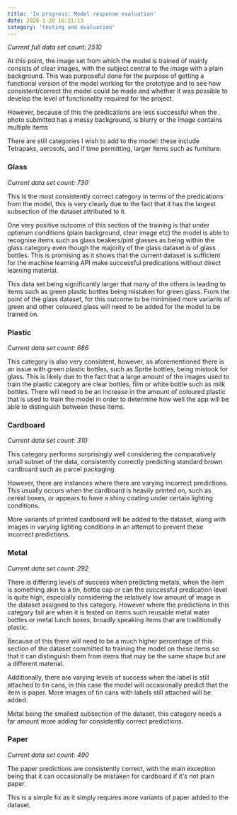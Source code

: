 ```yaml
---
title: 'In progress: Model response evaluation'
date: 2020-1-20 16:21:13
category: 'testing and evaluation'
---
```


_Current full data set count: 2510_

At this point, the image set from which the model is trained of mainly consists of clear images, with the subject central to the image with a plain background. This was purposeful done for the purpose of getting a functional version of the model working for the prototype and to see how consistent/correct the model could be made and whether it was possible to develop the level of functionality required for the project.

However, because of this the predications are less successful when the photo submitted has a messy background, is blurry or the image contains multiple items

There are still categories I wish to add to the model: these include Tetrapaks, aerosols, and if time permitting, larger items such as furniture.

### Glass

_Current data set count: 730_

This is the most consistently correct category in terms of the predications from the model, this is very clearly due to the fact that it has the largest subsection of the dataset attributed to it.

One very positive outcome of this section of the training is that under optimum conditions (plain background, clear image etc) the model is able to recognise items such as glass beakers/pint glasses as being within the glass category even though the majority of the glass dataset is of glass bottles. This is promising as it shows that the current dataset is sufficient for the machine learning API make successful predications without direct learning material.

This data set being significantly larger that many of the others is leading to items such as green plastic bottles being mistaken for green glass. From the point of the glass dataset, for this outcome to be minimised more variants of green and other coloured glass will need to be added for the model to be trained on.

### Plastic

_Current data set count: 686_

This category is also very consistent, however, as aforementioned there is an issue with green plastic bottles, such as Sprite bottles, being mistook for glass. This is likely due to the fact that a large amount of the images used to train the plastic category are clear bottles, film or white bottle such as milk bottles. There will need to be an increase in the amount of coloured plastic that is used to train the model in order to determine how well the app will be able to distinguish between these items.

### Cardboard

_Current data set count: 310_

This category performs surprisingly well considering the comparatively small subset of the data, consistently correctly predicting standard brown cardboard such as parcel packaging.

However, there are instances where there are varying incorrect predictions. This usually occurs when the cardboard is heavily printed on, such as cereal boxes, or appears to have a shiny coating under certain lighting conditions.

More variants of printed cardboard will be added to the dataset, along with images in varying lighting conditions in an attempt to prevent these incorrect predictions.

### Metal

_Current data set count: 292_

There is differing levels of success when predicting metals, when the item is something akin to a tin, bottle cap or can the successful predication level is quite high, especially considering the relatively low amount of image in the dataset assigned to this category. However where the predictions in this category fail are when it is tested on items such reusable metal water bottles or metal lunch boxes, broadly speaking items that are traditionally plastic.

Because of this there will need to be a much higher percentage of this section of the dataset committed to training the model on these items so that it can distinguish them from items that may be the same shape but are a different material.

Additionally, there are varying levels of success when the label is still attached to tin cans, in this case the model will occasionally predict that the item is paper. More images of tin cans with labels still attached will be added.

Metal being the smallest subsection of the dataset, this category needs a far amount more adding for consistently correct predictions.

### Paper

_Current data set count: 490_

The paper predictions are consistently correct, with the main exception being that it can occasionally be mistaken for cardboard if it's not plain paper.

This is a simple fix as it simply requires more variants of paper added to the dataset.
